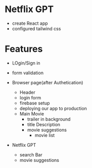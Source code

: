 
# Netflix GPT
 - create React app
 - configured tailwind css

# Features
 - LOgin/Sign in 
 - form validation
 - Browser page(after Authetication)
    - Header 
    - login form
    - firebase setup
    - deploying our app to production
    - Main Movie 
       - trailer in background
       - title Description
       - movie suggestions
            - movie list

- Netflix GPT
  - search Bar
  - movie suggestions

